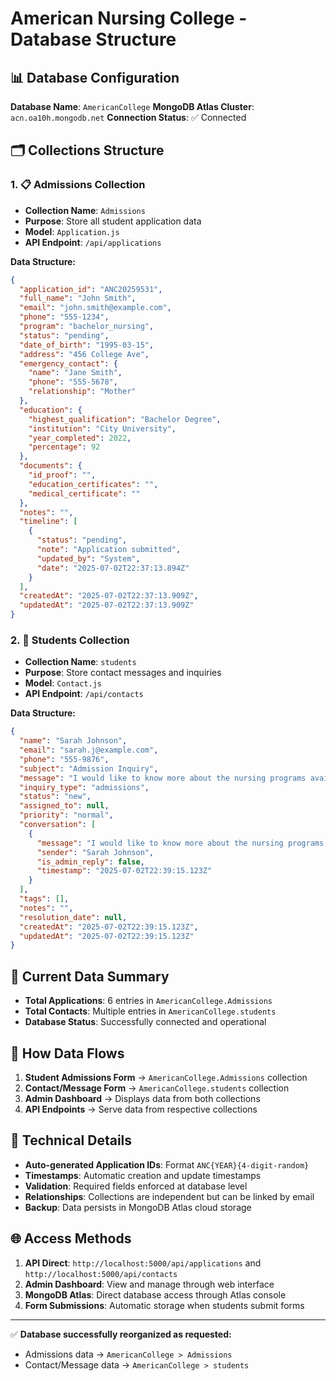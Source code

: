 # American Nursing College - Database Structure

## 📊 Database Configuration

**Database Name**: `AmericanCollege`
**MongoDB Atlas Cluster**: `acn.oa10h.mongodb.net`
**Connection Status**: ✅ Connected

## 🗂️ Collections Structure

### 1. 📋 Admissions Collection
- **Collection Name**: `Admissions`
- **Purpose**: Store all student application data
- **Model**: `Application.js`
- **API Endpoint**: `/api/applications`

**Data Structure:**
```json
{
  "application_id": "ANC20259531",
  "full_name": "John Smith",
  "email": "john.smith@example.com",
  "phone": "555-1234",
  "program": "bachelor_nursing",
  "status": "pending",
  "date_of_birth": "1995-03-15",
  "address": "456 College Ave",
  "emergency_contact": {
    "name": "Jane Smith",
    "phone": "555-5678",
    "relationship": "Mother"
  },
  "education": {
    "highest_qualification": "Bachelor Degree",
    "institution": "City University",
    "year_completed": 2022,
    "percentage": 92
  },
  "documents": {
    "id_proof": "",
    "education_certificates": "",
    "medical_certificate": ""
  },
  "notes": "",
  "timeline": [
    {
      "status": "pending",
      "note": "Application submitted",
      "updated_by": "System",
      "date": "2025-07-02T22:37:13.894Z"
    }
  ],
  "createdAt": "2025-07-02T22:37:13.909Z",
  "updatedAt": "2025-07-02T22:37:13.909Z"
}
```

### 2. 👥 Students Collection
- **Collection Name**: `students` 
- **Purpose**: Store contact messages and inquiries
- **Model**: `Contact.js`
- **API Endpoint**: `/api/contacts`

**Data Structure:**
```json
{
  "name": "Sarah Johnson",
  "email": "sarah.j@example.com",
  "phone": "555-9876",
  "subject": "Admission Inquiry",
  "message": "I would like to know more about the nursing programs available",
  "inquiry_type": "admissions",
  "status": "new",
  "assigned_to": null,
  "priority": "normal",
  "conversation": [
    {
      "message": "I would like to know more about the nursing programs available",
      "sender": "Sarah Johnson",
      "is_admin_reply": false,
      "timestamp": "2025-07-02T22:39:15.123Z"
    }
  ],
  "tags": [],
  "notes": "",
  "resolution_date": null,
  "createdAt": "2025-07-02T22:39:15.123Z",
  "updatedAt": "2025-07-02T22:39:15.123Z"
}
```

## 🚀 Current Data Summary

- **Total Applications**: 6 entries in `AmericanCollege.Admissions`
- **Total Contacts**: Multiple entries in `AmericanCollege.students`
- **Database Status**: Successfully connected and operational

## 📝 How Data Flows

1. **Student Admissions Form** → `AmericanCollege.Admissions` collection
2. **Contact/Message Form** → `AmericanCollege.students` collection
3. **Admin Dashboard** → Displays data from both collections
4. **API Endpoints** → Serve data from respective collections

## 🔧 Technical Details

- **Auto-generated Application IDs**: Format `ANC{YEAR}{4-digit-random}`
- **Timestamps**: Automatic creation and update timestamps
- **Validation**: Required fields enforced at database level
- **Relationships**: Collections are independent but can be linked by email
- **Backup**: Data persists in MongoDB Atlas cloud storage

## 🌐 Access Methods

1. **API Direct**: `http://localhost:5000/api/applications` and `http://localhost:5000/api/contacts`
2. **Admin Dashboard**: View and manage through web interface
3. **MongoDB Atlas**: Direct database access through Atlas console
4. **Form Submissions**: Automatic storage when students submit forms

---

✅ **Database successfully reorganized as requested:**
- Admissions data → `AmericanCollege > Admissions`
- Contact/Message data → `AmericanCollege > students` 